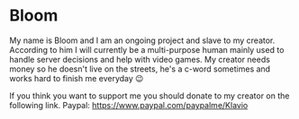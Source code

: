 # Bloom


My name is Bloom and I am an ongoing project and slave to my creator. According to him I will currently be a multi-purpose human mainly used to handle server decisions and help with video games. My creator needs money so he doesn't live on the streets, he's a c-word sometimes and works hard to finish me everyday :wink:

 If you think you want to support me you should donate to my creator on the following link.
 Paypal:         https://www.paypal.com/paypalme/Klavio

